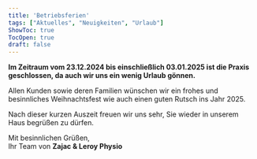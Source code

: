 ```yaml
---
title: 'Betriebsferien'
tags: ["Aktuelles", "Neuigkeiten", "Urlaub"]
ShowToc: true
TocOpen: true
draft: false
---
```


**Im Zeitraum vom 23.12.2024 bis einschließlich 03.01.2025 ist die Praxis geschlossen, da auch wir uns ein wenig Urlaub gönnen.**

Allen Kunden sowie deren Familien wünschen wir ein frohes und besinnliches Weihnachtsfest wie auch einen guten Rutsch ins Jahr 2025.

Nach dieser kurzen Auszeit freuen wir uns sehr, Sie wieder in unserem Haus begrüßen zu dürfen.

Mit besinnlichen Grüßen,\
Ihr Team von **Zajac & Leroy Physio**
